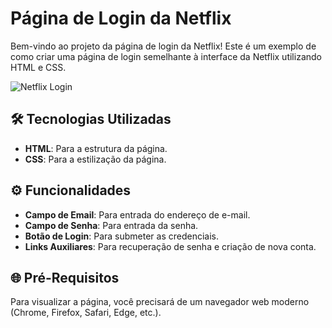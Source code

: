# Página de Login da Netflix

Bem-vindo ao projeto da página de login da Netflix! Este é um exemplo de como criar uma página de login semelhante à interface da Netflix utilizando HTML e CSS.

![Netflix Login](https://via.placeholder.com/800x400.png?text=Demo+da+Página+de+Login+da+Netflix)

## 🛠 Tecnologias Utilizadas

- **HTML**: Para a estrutura da página.
- **CSS**: Para a estilização da página.

## ⚙ Funcionalidades

- **Campo de Email**: Para entrada do endereço de e-mail.
- **Campo de Senha**: Para entrada da senha.
- **Botão de Login**: Para submeter as credenciais.
- **Links Auxiliares**: Para recuperação de senha e criação de nova conta.

## 🌐 Pré-Requisitos

Para visualizar a página, você precisará de um navegador web moderno (Chrome, Firefox, Safari, Edge, etc.).
